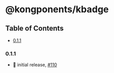 # @kongponents/kbadge

## Table of Contents

- [0.1.1](#011)

### 0.1.1
- :rocket: initial release, [#110](https://github.com/Kong/kongponents/pull/110)
